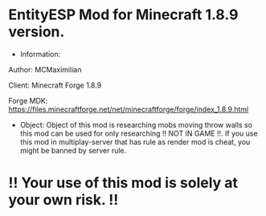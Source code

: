# EntityESP Mod for Minecraft 1.8.9 version.

* Information:

Author: MCMaximilian

Client: Minecraft Forge 1.8.9

Forge MDK: https://files.minecraftforge.net/net/minecraftforge/forge/index_1.8.9.html

* Object:
Object of this mod is researching mobs moving throw walls so this mod can be used for only researching !! NOT IN GAME !!. If you use this mod in multiplay-server that has rule as render mod is cheat, you might be banned by server rule.

# !! Your use of this mod is solely at your own risk. !!
